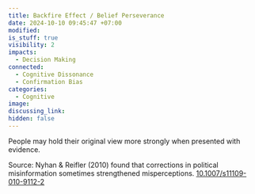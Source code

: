 ```yaml
---
title: Backfire Effect / Belief Perseverance
date: 2024-10-10 09:45:47 +07:00
modified: 
is_stuff: true
visibility: 2
impacts:
  - Decision Making
connected:
  - Cognitive Dissonance
  - Confirmation Bias
categories:
  - Cognitive
image: 
discussing_link: 
hidden: false
---
```

People may hold their original view more strongly when presented with evidence.

Source: Nyhan & Reifler (2010) found that corrections in political misinformation sometimes strengthened misperceptions.
[10.1007/s11109-010-9112-2](https://doi.org/10.1007/s11109-010-9112-2)